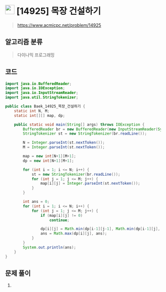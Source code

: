 # <img src="https://d2gd6pc034wcta.cloudfront.net/tier/12.svg" width="30"> [14925] 목장 건설하기
> https://www.acmicpc.net/problem/14925
## 알고리즘 분류
> 다이나믹 프로그래밍

## 코드
```java
import java.io.BufferedReader;
import java.io.IOException;
import java.io.InputStreamReader;
import java.util.StringTokenizer;

public class Baek_14925_목장_건설하기 {
	static int N, M;
	static int[][] map, dp;

	public static void main(String[] args) throws IOException {
		BufferedReader br = new BufferedReader(new InputStreamReader(System.in));
		StringTokenizer st = new StringTokenizer(br.readLine());

		N = Integer.parseInt(st.nextToken());
		M = Integer.parseInt(st.nextToken());

		map = new int[N+1][M+1];
		dp = new int[N+1][M+1];

		for (int i = 1; i <= N; i++) {
			st = new StringTokenizer(br.readLine());
			for (int j = 1; j <= M; j++) {
				map[i][j] = Integer.parseInt(st.nextToken());
			}
		}

		int ans = 0;
		for (int i = 1; i <= N; i++) {
			for (int j = 1; j <= M; j++) {
				if (map[i][j] != 0)
					continue;

				dp[i][j] = Math.min(dp[i-1][j-1], Math.min(dp[i-1][j], dp[i][j-1])) + 1;
				ans = Math.max(dp[i][j], ans);
			}
		}
		System.out.println(ans);
	}
}
```

## 문제 풀이
1. 
